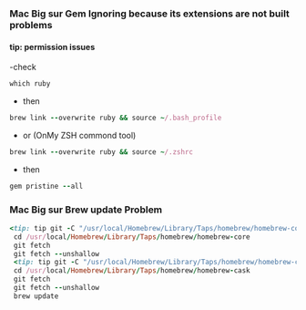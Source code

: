 ### Mac Big sur Gem Ignoring because its extensions are not built problems

#### tip: permission issues
  -check
  ```ruby
  which ruby
  ```
  - then
  ```ruby
  brew link --overwrite ruby && source ~/.bash_profile
  ```
  - or (OnMy ZSH commond tool)
   ```ruby
  brew link --overwrite ruby && source ~/.zshrc
  ```
  - then
  ```ruby
  gem pristine --all
  ```
 
 

### Mac Big sur Brew update Problem
```ruby
<tip: tip git -C "/usr/local/Homebrew/Library/Taps/homebrew/homebrew-core" fetch --unshallow>
 cd /usr/local/Homebrew/Library/Taps/homebrew/homebrew-core
 git fetch
 git fetch --unshallow
 <tip: tip git -C "/usr/local/Homebrew/Library/Taps/homebrew/homebrew-cask" fetch --unshallow>
 cd /usr/local/Homebrew/Library/Taps/homebrew/homebrew-cask
 git fetch
 git fetch --unshallow
 brew update
```
